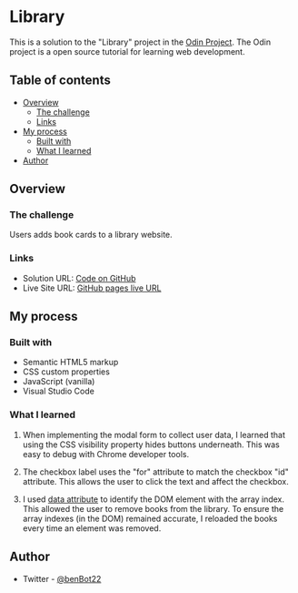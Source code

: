 # Library

This is a solution to the "Library" project in the [Odin Project](https://www.theodinproject.com/lessons/node-path-javascript-library).  The Odin project is a open source tutorial for learning web development.

## Table of contents

- [Overview](#overview)
  - [The challenge](#the-challenge)
  - [Links](#links)
- [My process](#my-process)
  - [Built with](#built-with)
  - [What I learned](#what-i-learned)
- [Author](#author)

## Overview

### The challenge

Users adds book cards to a library website.   

### Links

- Solution URL: [Code on GitHub](https://github.com/Ben-Bot-22/books)
- Live Site URL: [GitHub pages live URL](https://ben-bot-22.github.io/books/)

## My process

### Built with

- Semantic HTML5 markup
- CSS custom properties
- JavaScript (vanilla)
- Visual Studio Code

### What I learned

1) When implementing the modal form to collect user data, I learned that using the CSS visibility property hides buttons underneath.  This was easy to debug with Chrome developer tools.  

2) The checkbox label uses the "for" attribute to match the checkbox "id" attribute.  This allows the user to click the text and affect the checkbox.

3) I used [data attribute](https://developer.mozilla.org/en-US/docs/Learn/HTML/Howto/Use_data_attributes) to identify the DOM element with the array index.  This allowed the user to remove books from the library.  To ensure the array indexes (in the DOM) remained accurate, I reloaded the books every time an element was removed.

## Author

- Twitter - [@benBot22](https://www.twitter.com/benBot22)

